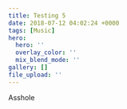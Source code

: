 ```yaml
---
title: Testing 5
date: 2018-07-12 04:02:24 +0000
tags: [Music]
hero:
  hero: ''
  overlay_color: ''
  mix_blend_mode: ''
gallery: []
file_upload: ''
---
```

Asshole